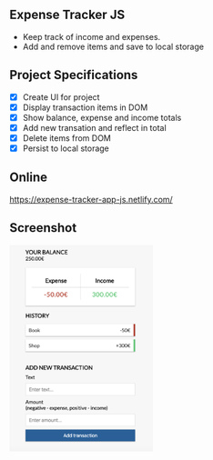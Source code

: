 ## Expense Tracker JS

* Keep track of income and expenses. 
* Add and remove items and save to local storage

## Project Specifications

* [x] Create UI for project
* [x] Display transaction items in DOM
* [x] Show balance, expense and income totals
* [x] Add new transation and reflect in total
* [x] Delete items from DOM
* [x] Persist to local storage

## Online
https://expense-tracker-app-js.netlify.com/

## Screenshot
<img src="https://github.com/se4astien/expense-tracker-js/blob/master/screenshots/expense-tracker.png" width="50%" />
